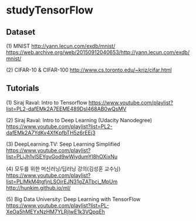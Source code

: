 # studyTensorFlow

## Dataset
(1) MNIST
http://yann.lecun.com/exdb/mnist/
https://web.archive.org/web/20150912040653/http://yann.lecun.com/exdb/mnist/
           
(2) CIFAR-10 & CIFAR-100
http://www.cs.toronto.edu/~kriz/cifar.html


## Tutorials
(1) Siraj Raval: Intro to Tensorflow
https://www.youtube.com/playlist?list=PL2-dafEMk2A7EEME489DsI468AB0wQsMV

(2) Siraj Raval: Intro to Deep Learning (Udacity Nanodegree)
https://www.youtube.com/playlist?list=PL2-dafEMk2A7YdKv4XfKpfbTH5z6rEEj3

(3) DeepLearning.TV: Seep Learning Simplified
https://www.youtube.com/playlist?list=PLjJh1vlSEYgvGod9wWiydumYl8hOXixNu

(4) 모두를 위한 머신러닝/딥러닝 강의(김성훈 교수님)
https://www.youtube.com/playlist?list=PLlMkM4tgfjnLSOjrEJN31gZATbcj_MpUm <br>
http://hunkim.github.io/ml/

(5) Big Data University: Deep Learning with TensorFlow
https://www.youtube.com/playlist?list=PL-XeOa5hMEYxNzHM7YLRjIwE1k3VQpqEh

